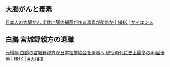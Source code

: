 ## 大腸がんと毒素

[日本人の大腸がん 半数に腸内細菌が作る毒素が関係か | NHK | サイエンス](https://www3.nhk.or.jp/news/html/20250602/k10014823001000.html)

## 白鵬 宮城野親方の退職

[元横綱 白鵬の宮城野親方が日本相撲協会を退職へ 現役時代に史上最多の45回優勝 | NHK | #大相撲](https://www3.nhk.or.jp/news/html/20250602/k10014823401000.html)
